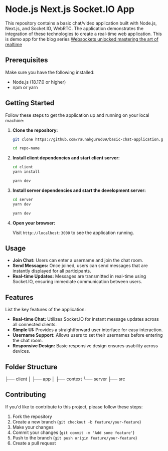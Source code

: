 # Node.js Next.js Socket.IO App

This repository contains a basic chat/video application built with Node.js, Next.js, and Socket.IO, WebRTC. The application demonstrates the integration of these technologies to create a real-time web application.
This is demo app for the blog series [Websockets unlocked mastering the art of realtime](https://raunakgurud.hashnode.dev/websockets-unlocked-mastering-the-art-of-real-time-communication)

## Prerequisites

Make sure you have the following installed:

- Node.js (18.17.0 or higher)
- npm or yarn

## Getting Started

Follow these steps to get the application up and running on your local machine:

1. **Clone the repository:**

    ```bash
    git clone https://github.com/raunakgurud09/basic-chat-application.git
    
    cd repo-name
    ```

2. **Install client dependencies and start client server:**

    ```bash
    cd client
    yarn install

    yarn dev
    ```

3. **Install server dependencies and start the development server:**

    ```bash
    cd server
    yarn dev

    yarn dev
    ```

4. **Open your browser:**

    Visit `http://localhost:3000` to see the application running.

## Usage

- **Join Chat:** Users can enter a username and join the chat room.
- **Send Messages:** Once joined, users can send messages that are instantly displayed for all participants.
- **Real-time Updates:** Messages are transmitted in real-time using Socket.IO, ensuring immediate communication between users.

## Features

List the key features of the application:

- **Real-time Chat:** Utilizes Socket.IO for instant message updates across all connected clients.
- **Simple UI:** Provides a straightforward user interface for easy interaction.
- **Username Support:** Allows users to set their usernames before entering the chat room.
- **Responsive Design:** Basic responsive design ensures usability across devices.

## Folder Structure

├── client
│   ├── app
│   ├── context
└── server
    ├── src

## Contributing

If you'd like to contribute to this project, please follow these steps:

1. Fork the repository
2. Create a new branch (`git checkout -b feature/your-feature`)
3. Make your changes
4. Commit your changes (`git commit -m 'Add some feature'`)
5. Push to the branch (`git push origin feature/your-feature`)
6. Create a pull request

